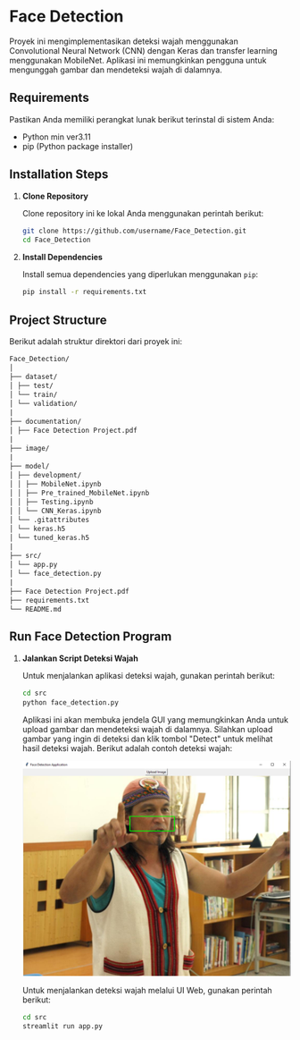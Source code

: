 # Face Detection

Proyek ini mengimplementasikan deteksi wajah menggunakan Convolutional Neural Network (CNN) dengan Keras dan transfer learning menggunakan MobileNet. Aplikasi ini memungkinkan pengguna untuk mengunggah gambar dan mendeteksi wajah di dalamnya.

## Requirements

Pastikan Anda memiliki perangkat lunak berikut terinstal di sistem Anda:

- Python min ver3.11
- pip (Python package installer)

## Installation Steps

1. **Clone Repository**

   Clone repository ini ke lokal Anda menggunakan perintah berikut:

   ```bash
   git clone https://github.com/username/Face_Detection.git
   cd Face_Detection
   ```

2. **Install Dependencies**

   Install semua dependencies yang diperlukan menggunakan `pip`:

   ```bash
   pip install -r requirements.txt
   ```

## Project Structure

Berikut adalah struktur direktori dari proyek ini:
```
Face_Detection/
│
├── dataset/
│ ├── test/
│ └── train/
│ └── validation/
|
├── documentation/
│ ├── Face Detection Project.pdf
|
├── image/
|
├── model/
│ ├── development/
│ │ ├── MobileNet.ipynb
│ │ ├── Pre_trained_MobileNet.ipynb
│ │ ├── Testing.ipynb
│ │ └── CNN_Keras.ipynb
│ └── .gitattributes
│ └── keras.h5
│ └── tuned_keras.h5
|
├── src/
│ └── app.py
│ └── face_detection.py
|
├── Face Detection Project.pdf
├── requirements.txt
└── README.md
```

## Run Face Detection Program

1. **Jalankan Script Deteksi Wajah**

   Untuk menjalankan aplikasi deteksi wajah, gunakan perintah berikut:

   ```bash
   cd src
   python face_detection.py
   ```

   Aplikasi ini akan membuka jendela GUI yang memungkinkan Anda untuk upload gambar dan mendeteksi wajah di dalamnya. Silahkan upload gambar yang ingin di deteksi dan klik tombol "Detect" untuk melihat hasil deteksi wajah. Berikut adalah contoh deteksi wajah:

   ![Contoh Deteksi Wajah](image/hasil_deteksi_1.png)

   Untuk menjalankan deteksi wajah melalui UI Web, gunakan perintah berikut:

   ```bash
   cd src
   streamlit run app.py
   ```

